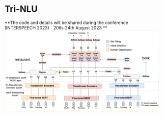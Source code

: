# Tri-NLU

**The code and details will be shared during the conference (INTERSPEECH 2023) - 20th–24th August 2023
**
![The Tri-NLU model](https://github.com/adlnlp/Tri-NLU/blob/main/ourmodel(1).png?raw=true)


